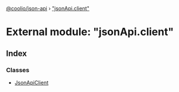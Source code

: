 [@coolio/json-api](../README.md) › ["jsonApi.client"](_jsonapi_client_.md)

# External module: "jsonApi.client"

## Index

### Classes

* [JsonApiClient](../classes/_jsonapi_client_.jsonapiclient.md)
